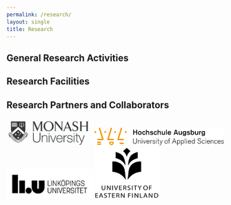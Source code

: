 ```yaml
---
permalink: /research/
layout: single
title: Research 
---
```


## General Research Activities ##



## Research Facilities ##



## Research Partners and Collaborators ##

<img src="/assets/Figures/Monash.png" width="200"> 
<img src="/assets/Figures/UAS.png" width="300"> 
<img src="/assets/Figures/LiU.png" width="200"> 
<img src="/assets/Figures/UEF.jpg" width="150"> 

 
